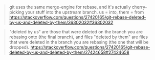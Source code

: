 >git uses the same merge-engine for rebase, and it's actually cherry-picking your stuff into the upstream branch. us = into, them = from
> https://stackoverflow.com/questions/27420165/git-rebase-deleted-by-us-and-deleted-by-them/36302032#36302032

>"deleted by us" are those that were deleted on the branch you are rebasing onto (the final branch), and files "deleted by them" are files that were deleted in the branch you are rebasing (the one that will be dropped).
https://stackoverflow.com/questions/27420165/git-rebase-deleted-by-us-and-deleted-by-them/27424658#27424658
